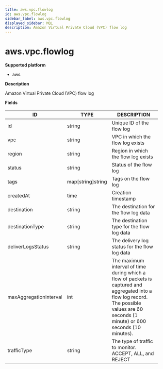 ```yaml
---
title: aws.vpc.flowlog
id: aws.vpc.flowlog
sidebar_label: aws.vpc.flowlog
displayed_sidebar: MQL
description: Amazon Virtual Private Cloud (VPC) flow log
---
```


# aws.vpc.flowlog

**Supported platform**

- aws

**Description**

Amazon Virtual Private Cloud (VPC) flow log

**Fields**

| ID                     | TYPE              | DESCRIPTION                                                                                                                                                                               |
| ---------------------- | ----------------- | ----------------------------------------------------------------------------------------------------------------------------------------------------------------------------------------- |
| id                     | string            | Unique ID of the flow log                                                                                                                                                                 |
| vpc                    | string            | VPC in which the flow log exists                                                                                                                                                          |
| region                 | string            | Region in which the flow log exists                                                                                                                                                       |
| status                 | string            | Status of the flow log                                                                                                                                                                    |
| tags                   | map[string]string | Tags on the flow log                                                                                                                                                                      |
| createdAt              | time              | Creation timestamp                                                                                                                                                                        |
| destination            | string            | The destination for the flow log data                                                                                                                                                     |
| destinationType        | string            | The destination type for the flow log data                                                                                                                                                |
| deliverLogsStatus      | string            | The delivery log status for the flow log data                                                                                                                                             |
| maxAggregationInterval | int               | The maximum interval of time during which a flow of packets is captured and aggregated into a flow log record. The possible values are 60 seconds (1 minute) or 600 seconds (10 minutes). |
| trafficType            | string            | The type of traffic to monitor. ACCEPT, ALL, and REJECT                                                                                                                                   |
